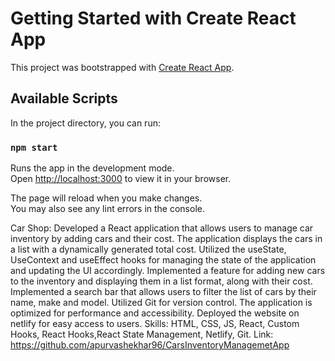 # Getting Started with Create React App

This project was bootstrapped with [Create React App](https://github.com/facebook/create-react-app).

## Available Scripts

In the project directory, you can run:

### `npm start`

Runs the app in the development mode.\
Open [http://localhost:3000](http://localhost:3000) to view it in your browser.

The page will reload when you make changes.\
You may also see any lint errors in the console.

Car Shop: Developed a React application that allows users to manage car inventory by adding cars and their cost. The application displays the cars in a list with a dynamically generated total cost. Utilized the useState, UseContext and useEffect hooks for managing the state of the application and updating the UI accordingly. Implemented a feature for adding new cars to the inventory and displaying them in a list format, along with their cost. Implemented a search bar that allows users to filter the list of cars by their name, make and model. Utilized Git for version control. The application is optimized for performance and accessibility. Deployed the website on netlify for easy access to users.
Skills: HTML, CSS, JS, React, Custom Hooks, React Hooks,React State Management, Netlify, Git.
Link: https://github.com/apurvashekhar96/CarsInventoryManagemetApp
